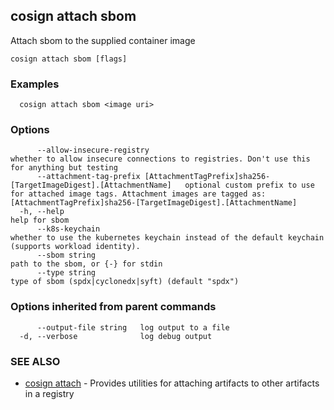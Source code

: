## cosign attach sbom

Attach sbom to the supplied container image

```
cosign attach sbom [flags]
```

### Examples

```
  cosign attach sbom <image uri>
```

### Options

```
      --allow-insecure-registry                                                                  whether to allow insecure connections to registries. Don't use this for anything but testing
      --attachment-tag-prefix [AttachmentTagPrefix]sha256-[TargetImageDigest].[AttachmentName]   optional custom prefix to use for attached image tags. Attachment images are tagged as: [AttachmentTagPrefix]sha256-[TargetImageDigest].[AttachmentName]
  -h, --help                                                                                     help for sbom
      --k8s-keychain                                                                             whether to use the kubernetes keychain instead of the default keychain (supports workload identity).
      --sbom string                                                                              path to the sbom, or {-} for stdin
      --type string                                                                              type of sbom (spdx|cyclonedx|syft) (default "spdx")
```

### Options inherited from parent commands

```
      --output-file string   log output to a file
  -d, --verbose              log debug output
```

### SEE ALSO

* [cosign attach](cosign_attach.md)	 - Provides utilities for attaching artifacts to other artifacts in a registry

